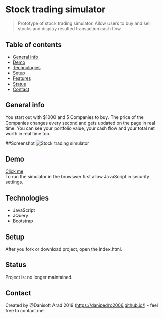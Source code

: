 # Stock trading simulator
> Prototype of stock trading simulator. Allow users to buy and sell stocks and display resulted transaction cash flow. 


## Table of contents
* [General info](#general-info)
* [Demo](#Demo)
* [Technologies](#technologies)
* [Setup](#setup)
* [Features](#features)
* [Status](#status)
* [Contact](#contact)

## General info
You start out with $1000 and 5 Companies to buy. The price of the Companies changes every second and gets updated on the page in real time. You can see your portfolio value, your cash flow and your total net worth in real time too.

##Screenshot
![Stock trading simulator](https://pure-everglades-37580.herokuapp.com)   

## Demo
[Click me](https://pure-everglades-37580.herokuapp.com)   
To run the simulator in the browswer first allow JavaScript in security settings.

## Technologies
* JavaScript 
* JQuery 
* Bootstrap 


## Setup
After you fork or download project, open the index.html.

## Status
Project is: no longer maintained.

## Contact
Created by @Danisoft Arad 2019 (https://danipedro2006.github.io/) - feel free to contact me!


 
	